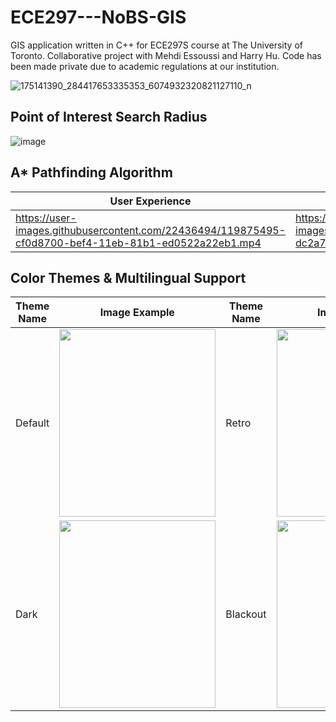 
# ECE297---NoBS-GIS
GIS application written in C++ for ECE297S course at The University of Toronto. Collaborative project with Mehdi Essoussi and Harry Hu.
Code has been made private due to academic regulations at our institution.

![175141390_284417653335353_6074932320821127110_n](https://user-images.githubusercontent.com/22436494/122429634-ec1bff80-cf60-11eb-915b-4a9a6af26422.png)

## 
## Point of Interest Search Radius
![image](https://user-images.githubusercontent.com/22436494/119875102-5f979780-bef4-11eb-852a-1a0aece7388d.png)

## A* Pathfinding Algorithm

User Experience | Algorithm Visualized   
--------------- | --------------------
https://user-images.githubusercontent.com/22436494/119875495-cf0d8700-bef4-11eb-81b1-ed0522a22eb1.mp4 | https://user-images.githubusercontent.com/22436494/119875535-dc2a7600-bef4-11eb-85cd-daf68c95b655.mp4

## Color Themes & Multilingual Support

Theme Name | Image Example  |  Theme Name | Image Example   
------------ | -------------|------------ | -------------
Default | <img src="https://user-images.githubusercontent.com/22436494/119873531-a2587000-bef2-11eb-95cb-96e519a00ce6.png" width="250" height="300" /> | Retro  | <img src="https://user-images.githubusercontent.com/22436494/119873544-a4baca00-bef2-11eb-81e8-19fb440974cf.png" width="250" height="300" />
Dark | <img src="https://user-images.githubusercontent.com/22436494/119873562-a97f7e00-bef2-11eb-8ac0-44c7a976aa03.png" width="250" height="300" /> | Blackout | <img src="https://user-images.githubusercontent.com/22436494/119873551-a71d2400-bef2-11eb-8ee5-63f6c8e50e18.png" width="250" height="300" />












